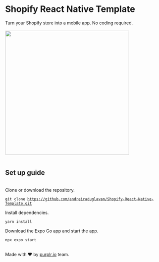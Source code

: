 # Shopify React Native Template

Turn your Shopify store into a mobile app. No coding required. 
<br />
<br />
<img src='./assets/mobile-app-for-shopify.png' width='400' />
<br />
<br />

## Set up guide

<br />
Clone or download the repository.

<code>git clone https://github.com/andreiraduglavan/Shopify-React-Native-Template.git</code>

Install dependencies.

<code>yarn install</code>

Download the Expo Go app and start the app.

<code>npx expo start</code>

<br />
Made with ❤️ by <a href="https://purplr.io">purplr.io</a> team.

